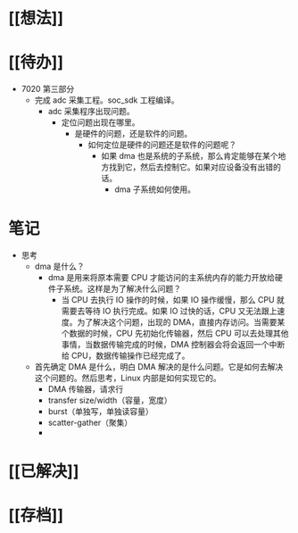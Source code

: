 # [[想法]]

# [[待办]]
- 7020 第三部分
	- 完成 adc 采集工程。soc_sdk 工程编译。
		- adc 采集程序出现问题。
			- 定位问题出现在哪里。
				- 是硬件的问题，还是软件的问题。
					- 如何定位是硬件的问题还是软件的问题呢？
						- 如果 dma 也是系统的子系统，那么肯定能够在某个地方找到它，然后去控制它。如果对应设备没有出错的话。
							- dma 子系统如何使用。
# 笔记
- 思考
	- dma 是什么？
		- dma 是用来将原本需要 CPU 才能访问的主系统内存的能力开放给硬件子系统。这样是为了解决什么问题？
			- 当 CPU 去执行 IO 操作的时候，如果 IO 操作缓慢，那么 CPU 就需要去等待 IO 执行完成。如果 IO 过快的话，CPU 又无法跟上速度。为了解决这个问题，出现的 DMA，直接内存访问。当需要某个数据的时候，CPU 先初始化传输器，然后 CPU 可以去处理其他事情，当数据传输完成的时候，DMA  控制器会将会返回一个中断给 CPU，数据传输操作已经完成了。
	- 首先确定 DMA 是什么，明白 DMA 解决的是什么问题。它是如何去解决这个问题的。然后思考，Linux 内部是如何实现它的。
		- DMA 传输器，请求行
		- transfer size/width（容量，宽度）
		- burst（单独写，单独读容量）
		- scatter-gather（聚集）
		- 
# [[已解决]]

# [[存档]]